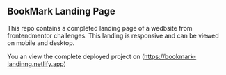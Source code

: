 ## BookMark Landing Page

This repo contains a completed landing page of a wedbsite from frontendmentor challenges. This landing is responsive and can be viewed on  mobile and desktop.

You an view the complete deployed project on (https://bookmark-landinng.netlify.app)